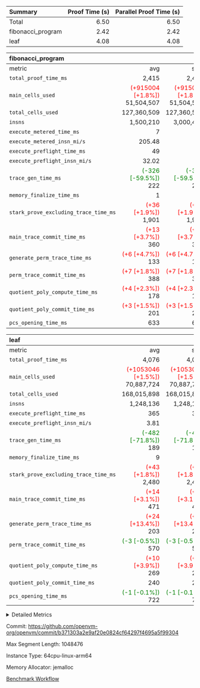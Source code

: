 | Summary | Proof Time (s) | Parallel Proof Time (s) |
|:---|---:|---:|
| Total |  6.50 |  6.50 |
| fibonacci_program |  2.42 |  2.42 |
| leaf |  4.08 |  4.08 |


| fibonacci_program |||||
|:---|---:|---:|---:|---:|
|metric|avg|sum|max|min|
| `total_proof_time_ms ` |  2,415 |  2,415 |  2,415 |  2,415 |
| `main_cells_used     ` | <span style='color: red'>(+915004 [+1.8%])</span> 51,504,507 | <span style='color: red'>(+915004 [+1.8%])</span> 51,504,507 | <span style='color: red'>(+915004 [+1.8%])</span> 51,504,507 | <span style='color: red'>(+915004 [+1.8%])</span> 51,504,507 |
| `total_cells_used    ` |  127,360,509 |  127,360,509 |  127,360,509 |  127,360,509 |
| `insns               ` |  1,500,210 |  3,000,420 |  1,500,210 |  1,500,210 |
| `execute_metered_time_ms` |  7 | -          | -          | -          |
| `execute_metered_insn_mi/s` |  205.48 | -          |  205.48 |  205.48 |
| `execute_preflight_time_ms` |  49 |  49 |  49 |  49 |
| `execute_preflight_insn_mi/s` |  32.02 | -          |  32.02 |  32.02 |
| `trace_gen_time_ms   ` | <span style='color: green'>(-326 [-59.5%])</span> 222 | <span style='color: green'>(-326 [-59.5%])</span> 222 | <span style='color: green'>(-326 [-59.5%])</span> 222 | <span style='color: green'>(-326 [-59.5%])</span> 222 |
| `memory_finalize_time_ms` |  1 |  1 |  1 |  1 |
| `stark_prove_excluding_trace_time_ms` | <span style='color: red'>(+36 [+1.9%])</span> 1,901 | <span style='color: red'>(+36 [+1.9%])</span> 1,901 | <span style='color: red'>(+36 [+1.9%])</span> 1,901 | <span style='color: red'>(+36 [+1.9%])</span> 1,901 |
| `main_trace_commit_time_ms` | <span style='color: red'>(+13 [+3.7%])</span> 360 | <span style='color: red'>(+13 [+3.7%])</span> 360 | <span style='color: red'>(+13 [+3.7%])</span> 360 | <span style='color: red'>(+13 [+3.7%])</span> 360 |
| `generate_perm_trace_time_ms` | <span style='color: red'>(+6 [+4.7%])</span> 133 | <span style='color: red'>(+6 [+4.7%])</span> 133 | <span style='color: red'>(+6 [+4.7%])</span> 133 | <span style='color: red'>(+6 [+4.7%])</span> 133 |
| `perm_trace_commit_time_ms` | <span style='color: red'>(+7 [+1.8%])</span> 388 | <span style='color: red'>(+7 [+1.8%])</span> 388 | <span style='color: red'>(+7 [+1.8%])</span> 388 | <span style='color: red'>(+7 [+1.8%])</span> 388 |
| `quotient_poly_compute_time_ms` | <span style='color: red'>(+4 [+2.3%])</span> 178 | <span style='color: red'>(+4 [+2.3%])</span> 178 | <span style='color: red'>(+4 [+2.3%])</span> 178 | <span style='color: red'>(+4 [+2.3%])</span> 178 |
| `quotient_poly_commit_time_ms` | <span style='color: red'>(+3 [+1.5%])</span> 201 | <span style='color: red'>(+3 [+1.5%])</span> 201 | <span style='color: red'>(+3 [+1.5%])</span> 201 | <span style='color: red'>(+3 [+1.5%])</span> 201 |
| `pcs_opening_time_ms ` |  633 |  633 |  633 |  633 |

| leaf |||||
|:---|---:|---:|---:|---:|
|metric|avg|sum|max|min|
| `total_proof_time_ms ` |  4,076 |  4,076 |  4,076 |  4,076 |
| `main_cells_used     ` | <span style='color: red'>(+1053046 [+1.5%])</span> 70,887,724 | <span style='color: red'>(+1053046 [+1.5%])</span> 70,887,724 | <span style='color: red'>(+1053046 [+1.5%])</span> 70,887,724 | <span style='color: red'>(+1053046 [+1.5%])</span> 70,887,724 |
| `total_cells_used    ` |  168,015,898 |  168,015,898 |  168,015,898 |  168,015,898 |
| `insns               ` |  1,248,136 |  1,248,136 |  1,248,136 |  1,248,136 |
| `execute_preflight_time_ms` |  365 |  365 |  365 |  365 |
| `execute_preflight_insn_mi/s` |  3.81 | -          |  3.81 |  3.81 |
| `trace_gen_time_ms   ` | <span style='color: green'>(-482 [-71.8%])</span> 189 | <span style='color: green'>(-482 [-71.8%])</span> 189 | <span style='color: green'>(-482 [-71.8%])</span> 189 | <span style='color: green'>(-482 [-71.8%])</span> 189 |
| `memory_finalize_time_ms` |  9 |  9 |  9 |  9 |
| `stark_prove_excluding_trace_time_ms` | <span style='color: red'>(+43 [+1.8%])</span> 2,480 | <span style='color: red'>(+43 [+1.8%])</span> 2,480 | <span style='color: red'>(+43 [+1.8%])</span> 2,480 | <span style='color: red'>(+43 [+1.8%])</span> 2,480 |
| `main_trace_commit_time_ms` | <span style='color: red'>(+14 [+3.1%])</span> 471 | <span style='color: red'>(+14 [+3.1%])</span> 471 | <span style='color: red'>(+14 [+3.1%])</span> 471 | <span style='color: red'>(+14 [+3.1%])</span> 471 |
| `generate_perm_trace_time_ms` | <span style='color: red'>(+24 [+13.4%])</span> 203 | <span style='color: red'>(+24 [+13.4%])</span> 203 | <span style='color: red'>(+24 [+13.4%])</span> 203 | <span style='color: red'>(+24 [+13.4%])</span> 203 |
| `perm_trace_commit_time_ms` | <span style='color: green'>(-3 [-0.5%])</span> 570 | <span style='color: green'>(-3 [-0.5%])</span> 570 | <span style='color: green'>(-3 [-0.5%])</span> 570 | <span style='color: green'>(-3 [-0.5%])</span> 570 |
| `quotient_poly_compute_time_ms` | <span style='color: red'>(+10 [+3.9%])</span> 269 | <span style='color: red'>(+10 [+3.9%])</span> 269 | <span style='color: red'>(+10 [+3.9%])</span> 269 | <span style='color: red'>(+10 [+3.9%])</span> 269 |
| `quotient_poly_commit_time_ms` |  240 |  240 |  240 |  240 |
| `pcs_opening_time_ms ` | <span style='color: green'>(-1 [-0.1%])</span> 722 | <span style='color: green'>(-1 [-0.1%])</span> 722 | <span style='color: green'>(-1 [-0.1%])</span> 722 | <span style='color: green'>(-1 [-0.1%])</span> 722 |



<details>
<summary>Detailed Metrics</summary>

|  | keygen_time_ms | commit_exe_time_ms | app proof_time_ms | agg_layer_time_ms |
| --- | --- | --- | --- |
|  | 48 | 5 | 2,463 | 4,078 | 

| group | single_leaf_agg_time_ms | prove_segment_time_ms | num_children | memory_to_vec_partition_time_ms | insns | fri.log_blowup | execute_metered_time_ms | execute_metered_insn_mi/s | compute_user_public_values_proof_time_ms |
| --- | --- | --- | --- | --- | --- | --- | --- | --- | --- |
| fibonacci_program |  | 2,415 |  | 6 | 1,500,210 | 1 | 7 | 205.48 | 37 | 
| leaf | 4,077 |  | 1 |  |  | 1 |  |  |  | 

| group | air_name | quotient_deg | interactions | constraints |
| --- | --- | --- | --- | --- |
| fibonacci_program | AccessAdapterAir<16> | 2 | 5 | 12 | 
| fibonacci_program | AccessAdapterAir<2> | 2 | 5 | 12 | 
| fibonacci_program | AccessAdapterAir<32> | 2 | 5 | 12 | 
| fibonacci_program | AccessAdapterAir<4> | 2 | 5 | 12 | 
| fibonacci_program | AccessAdapterAir<8> | 2 | 5 | 12 | 
| fibonacci_program | BitwiseOperationLookupAir<8> | 2 | 2 | 4 | 
| fibonacci_program | MemoryMerkleAir<8> | 2 | 4 | 39 | 
| fibonacci_program | PersistentBoundaryAir<8> | 2 | 3 | 7 | 
| fibonacci_program | PhantomAir | 2 | 3 | 5 | 
| fibonacci_program | Poseidon2PeripheryAir<BabyBearParameters>, 1> | 2 | 1 | 286 | 
| fibonacci_program | ProgramAir | 1 | 1 | 4 | 
| fibonacci_program | RangeTupleCheckerAir<2> | 1 | 1 | 4 | 
| fibonacci_program | Rv32HintStoreAir | 2 | 18 | 28 | 
| fibonacci_program | VariableRangeCheckerAir | 1 | 1 | 4 | 
| fibonacci_program | VmAirWrapper<Rv32BaseAluAdapterAir, BaseAluCoreAir<4, 8> | 2 | 20 | 37 | 
| fibonacci_program | VmAirWrapper<Rv32BaseAluAdapterAir, LessThanCoreAir<4, 8> | 2 | 18 | 40 | 
| fibonacci_program | VmAirWrapper<Rv32BaseAluAdapterAir, ShiftCoreAir<4, 8> | 2 | 24 | 91 | 
| fibonacci_program | VmAirWrapper<Rv32BranchAdapterAir, BranchEqualCoreAir<4> | 2 | 11 | 20 | 
| fibonacci_program | VmAirWrapper<Rv32BranchAdapterAir, BranchLessThanCoreAir<4, 8> | 2 | 13 | 35 | 
| fibonacci_program | VmAirWrapper<Rv32CondRdWriteAdapterAir, Rv32JalLuiCoreAir> | 2 | 10 | 18 | 
| fibonacci_program | VmAirWrapper<Rv32JalrAdapterAir, Rv32JalrCoreAir> | 2 | 16 | 20 | 
| fibonacci_program | VmAirWrapper<Rv32LoadStoreAdapterAir, LoadSignExtendCoreAir<4, 8> | 2 | 18 | 33 | 
| fibonacci_program | VmAirWrapper<Rv32LoadStoreAdapterAir, LoadStoreCoreAir<4> | 2 | 17 | 40 | 
| fibonacci_program | VmAirWrapper<Rv32MultAdapterAir, DivRemCoreAir<4, 8> | 2 | 25 | 84 | 
| fibonacci_program | VmAirWrapper<Rv32MultAdapterAir, MulHCoreAir<4, 8> | 2 | 24 | 31 | 
| fibonacci_program | VmAirWrapper<Rv32MultAdapterAir, MultiplicationCoreAir<4, 8> | 2 | 19 | 19 | 
| fibonacci_program | VmAirWrapper<Rv32RdWriteAdapterAir, Rv32AuipcCoreAir> | 2 | 12 | 14 | 
| fibonacci_program | VmConnectorAir | 2 | 5 | 11 | 
| leaf | AccessAdapterAir<2> | 2 | 5 | 12 | 
| leaf | AccessAdapterAir<4> | 2 | 5 | 12 | 
| leaf | AccessAdapterAir<8> | 2 | 5 | 12 | 
| leaf | FriReducedOpeningAir | 2 | 39 | 71 | 
| leaf | JalRangeCheckAir | 2 | 9 | 14 | 
| leaf | NativePoseidon2Air<BabyBearParameters>, 1> | 2 | 136 | 572 | 
| leaf | PhantomAir | 2 | 3 | 5 | 
| leaf | ProgramAir | 1 | 1 | 4 | 
| leaf | VariableRangeCheckerAir | 1 | 1 | 4 | 
| leaf | VmAirWrapper<AluNativeAdapterAir, FieldArithmeticCoreAir> | 2 | 15 | 27 | 
| leaf | VmAirWrapper<BranchNativeAdapterAir, BranchEqualCoreAir<1> | 2 | 11 | 25 | 
| leaf | VmAirWrapper<NativeAdapterAir<2, 0>, PublicValuesCoreAir> | 2 | 11 | 30 | 
| leaf | VmAirWrapper<NativeLoadStoreAdapterAir<1>, NativeLoadStoreCoreAir<1> | 2 | 15 | 20 | 
| leaf | VmAirWrapper<NativeLoadStoreAdapterAir<4>, NativeLoadStoreCoreAir<4> | 2 | 15 | 20 | 
| leaf | VmAirWrapper<NativeVectorizedAdapterAir<4>, FieldExtensionCoreAir> | 2 | 15 | 27 | 
| leaf | VmConnectorAir | 2 | 5 | 11 | 
| leaf | VolatileBoundaryAir | 2 | 7 | 19 | 

| group | air_name | idx | rows | prep_cols | perm_cols | main_cols | cells |
| --- | --- | --- | --- | --- | --- | --- | --- |
| leaf | AccessAdapterAir<2> | 0 | 262,144 |  | 16 | 11 | 7,077,888 | 
| leaf | AccessAdapterAir<4> | 0 | 131,072 |  | 16 | 13 | 3,801,088 | 
| leaf | AccessAdapterAir<8> | 0 | 4,096 |  | 16 | 17 | 135,168 | 
| leaf | FriReducedOpeningAir | 0 | 524,288 |  | 84 | 27 | 58,195,968 | 
| leaf | JalRangeCheckAir | 0 | 65,536 |  | 28 | 12 | 2,621,440 | 
| leaf | NativePoseidon2Air<BabyBearParameters>, 1> | 0 | 65,536 |  | 312 | 398 | 46,530,560 | 
| leaf | PhantomAir | 0 | 32,768 |  | 12 | 6 | 589,824 | 
| leaf | ProgramAir | 0 | 131,072 |  | 8 | 10 | 2,359,296 | 
| leaf | VariableRangeCheckerAir | 0 | 262,144 | 2 | 8 | 1 | 2,359,296 | 
| leaf | VmAirWrapper<AluNativeAdapterAir, FieldArithmeticCoreAir> | 0 | 1,048,576 |  | 36 | 29 | 68,157,440 | 
| leaf | VmAirWrapper<BranchNativeAdapterAir, BranchEqualCoreAir<1> | 0 | 131,072 |  | 28 | 23 | 6,684,672 | 
| leaf | VmAirWrapper<NativeAdapterAir<2, 0>, PublicValuesCoreAir> | 0 | 64 |  | 28 | 27 | 3,520 | 
| leaf | VmAirWrapper<NativeLoadStoreAdapterAir<1>, NativeLoadStoreCoreAir<1> | 0 | 524,288 |  | 40 | 21 | 31,981,568 | 
| leaf | VmAirWrapper<NativeLoadStoreAdapterAir<4>, NativeLoadStoreCoreAir<4> | 0 | 131,072 |  | 40 | 27 | 8,781,824 | 
| leaf | VmAirWrapper<NativeVectorizedAdapterAir<4>, FieldExtensionCoreAir> | 0 | 131,072 |  | 36 | 38 | 9,699,328 | 
| leaf | VmConnectorAir | 0 | 2 | 1 | 16 | 5 | 42 | 
| leaf | VolatileBoundaryAir | 0 | 131,072 |  | 20 | 12 | 4,194,304 | 

| group | air_name | segment | rows | prep_cols | perm_cols | main_cols | cells |
| --- | --- | --- | --- | --- | --- | --- | --- |
| fibonacci_program | AccessAdapterAir<8> | 0 | 128 |  | 16 | 17 | 4,224 | 
| fibonacci_program | BitwiseOperationLookupAir<8> | 0 | 65,536 | 3 | 8 | 2 | 655,360 | 
| fibonacci_program | MemoryMerkleAir<8> | 0 | 512 |  | 16 | 32 | 24,576 | 
| fibonacci_program | PersistentBoundaryAir<8> | 0 | 128 |  | 12 | 20 | 4,096 | 
| fibonacci_program | PhantomAir | 0 | 1 |  | 12 | 6 | 18 | 
| fibonacci_program | Poseidon2PeripheryAir<BabyBearParameters>, 1> | 0 | 256 |  | 8 | 300 | 78,848 | 
| fibonacci_program | ProgramAir | 0 | 8,192 |  | 8 | 10 | 147,456 | 
| fibonacci_program | RangeTupleCheckerAir<2> | 0 | 524,288 | 2 | 8 | 1 | 4,718,592 | 
| fibonacci_program | Rv32HintStoreAir | 0 | 4 |  | 44 | 32 | 304 | 
| fibonacci_program | VariableRangeCheckerAir | 0 | 262,144 | 2 | 8 | 1 | 2,359,296 | 
| fibonacci_program | VmAirWrapper<Rv32BaseAluAdapterAir, BaseAluCoreAir<4, 8> | 0 | 1,048,576 |  | 52 | 36 | 92,274,688 | 
| fibonacci_program | VmAirWrapper<Rv32BaseAluAdapterAir, LessThanCoreAir<4, 8> | 0 | 524,288 |  | 40 | 37 | 40,370,176 | 
| fibonacci_program | VmAirWrapper<Rv32BranchAdapterAir, BranchEqualCoreAir<4> | 0 | 262,144 |  | 28 | 26 | 14,155,776 | 
| fibonacci_program | VmAirWrapper<Rv32BranchAdapterAir, BranchLessThanCoreAir<4, 8> | 0 | 8 |  | 32 | 32 | 512 | 
| fibonacci_program | VmAirWrapper<Rv32CondRdWriteAdapterAir, Rv32JalLuiCoreAir> | 0 | 131,072 |  | 28 | 18 | 6,029,312 | 
| fibonacci_program | VmAirWrapper<Rv32JalrAdapterAir, Rv32JalrCoreAir> | 0 | 16 |  | 36 | 28 | 1,024 | 
| fibonacci_program | VmAirWrapper<Rv32LoadStoreAdapterAir, LoadStoreCoreAir<4> | 0 | 128 |  | 52 | 41 | 11,904 | 
| fibonacci_program | VmAirWrapper<Rv32RdWriteAdapterAir, Rv32AuipcCoreAir> | 0 | 16 |  | 28 | 20 | 768 | 
| fibonacci_program | VmConnectorAir | 0 | 2 | 1 | 16 | 5 | 42 | 

| group | idx | trace_gen_time_ms | total_proof_time_ms | total_cells_used | total_cells | system_trace_gen_time_ms | stark_prove_excluding_trace_time_ms | single_trace_gen_time_ms | quotient_poly_compute_time_ms | quotient_poly_commit_time_ms | perm_trace_commit_time_ms | pcs_opening_time_ms | memory_finalize_time_ms | main_trace_commit_time_ms | main_cells_used | insns | generate_perm_trace_time_ms | execute_preflight_time_ms | execute_preflight_insn_mi/s |
| --- | --- | --- | --- | --- | --- | --- | --- | --- | --- | --- | --- | --- | --- | --- | --- | --- | --- | --- | --- |
| leaf | 0 | 189 | 4,076 | 168,015,898 | 253,173,226 | 189 | 2,480 | 0 | 269 | 240 | 570 | 722 | 9 | 471 | 70,887,724 | 1,248,136 | 203 | 365 | 3.81 | 

| group | idx | trace_height_constraint | weighted_sum | threshold |
| --- | --- | --- | --- | --- |
| leaf | 0 | 0 | 5,439,620 | 2,013,265,921 | 
| leaf | 0 | 1 | 26,751,232 | 2,013,265,921 | 
| leaf | 0 | 2 | 2,719,810 | 2,013,265,921 | 
| leaf | 0 | 3 | 26,878,212 | 2,013,265,921 | 
| leaf | 0 | 4 | 131,072 | 2,013,265,921 | 
| leaf | 0 | 5 | 62,313,162 | 2,013,265,921 | 

| group | segment | trace_gen_time_ms | total_proof_time_ms | total_cells_used | total_cells | system_trace_gen_time_ms | stark_prove_excluding_trace_time_ms | single_trace_gen_time_ms | quotient_poly_compute_time_ms | quotient_poly_commit_time_ms | perm_trace_commit_time_ms | pcs_opening_time_ms | memory_to_vec_partition_time_ms | memory_finalize_time_ms | main_trace_commit_time_ms | main_cells_used | insns | generate_perm_trace_time_ms | execute_preflight_time_ms | execute_preflight_insn_mi/s |
| --- | --- | --- | --- | --- | --- | --- | --- | --- | --- | --- | --- | --- | --- | --- | --- | --- | --- | --- | --- | --- |
| fibonacci_program | 0 | 222 | 2,415 | 127,360,509 | 160,836,972 | 222 | 1,901 | 0 | 178 | 201 | 388 | 633 | 7 | 1 | 360 | 51,504,507 | 1,500,210 | 133 | 49 | 32.02 | 

| group | segment | trace_height_constraint | weighted_sum | threshold |
| --- | --- | --- | --- | --- |
| fibonacci_program | 0 | 0 | 3,932,510 | 2,013,265,921 | 
| fibonacci_program | 0 | 1 | 10,749,336 | 2,013,265,921 | 
| fibonacci_program | 0 | 2 | 1,966,255 | 2,013,265,921 | 
| fibonacci_program | 0 | 3 | 10,749,404 | 2,013,265,921 | 
| fibonacci_program | 0 | 4 | 1,664 | 2,013,265,921 | 
| fibonacci_program | 0 | 5 | 640 | 2,013,265,921 | 
| fibonacci_program | 0 | 6 | 7,209,084 | 2,013,265,921 | 
| fibonacci_program | 0 | 7 |  | 2,013,265,921 | 
| fibonacci_program | 0 | 8 | 35,534,845 | 2,013,265,921 | 

</details>


Commit: https://github.com/openvm-org/openvm/commit/b371303a2e9af20e0824cf64297f4695a5f99304

Max Segment Length: 1048476

Instance Type: 64cpu-linux-arm64

Memory Allocator: jemalloc

[Benchmark Workflow](https://github.com/openvm-org/openvm/actions/runs/16843167839)
